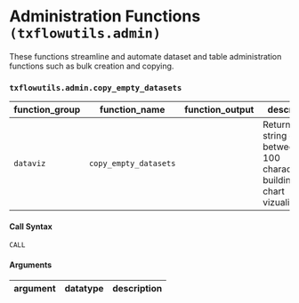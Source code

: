 # Administration Functions `(txflowutils.admin)`
These functions streamline and automate dataset and table administration functions such as bulk creation and copying.

### `txflowutils.admin.copy_empty_datasets`
function_group | function_name | function_output | description
 --- | --- | --- |---
`dataviz` | `copy_empty_datasets` |  | Returns a string of between 0-100 character for building bar-chart vizualisations.

#### Call Syntax
```
CALL 
```

#### Arguments
argument | datatype | description
 --- | :-: | ---


